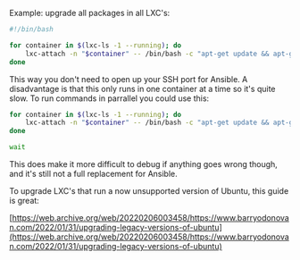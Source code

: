 Example: upgrade all packages in all LXC's:
```sh
#!/bin/bash

for container in $(lxc-ls -1 --running); do
    lxc-attach -n "$container" -- /bin/bash -c "apt-get update && apt-get upgrade -y"
done
```

This way you don't need to open up your SSH port for Ansible.
A disadvantage is that this only runs in one container at a time so it's quite slow.
To run commands in parrallel you could use this:

```sh
for container in $(lxc-ls -1 --running); do
    lxc-attach -n "$container" -- /bin/bash -c "apt-get update && apt-get upgrade -y" &
done

wait
```

This does make it more difficult to debug if anything goes wrong though, and it's still not a full replacement for Ansible.

To upgrade LXC's that run a now unsupported version of Ubuntu, this guide is great:

[https://web.archive.org/web/20220206003458/https://www.barryodonovan.com/2022/01/31/upgrading-legacy-versions-of-ubuntu](https://web.archive.org/web/20220206003458/https://www.barryodonovan.com/2022/01/31/upgrading-legacy-versions-of-ubuntu)
